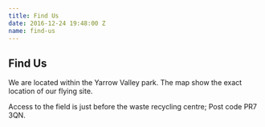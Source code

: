 ```yaml
---
title: Find Us
date: 2016-12-24 19:48:00 Z
name: find-us
---
```


## Find Us

We are located within the Yarrow Valley park. The map show the exact location of our flying site.

Access to the field is just before the waste recycling centre; Post code PR7 3QN.